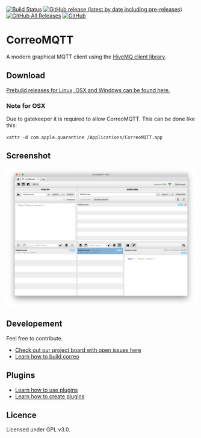 [![Build Status](https://travis-ci.org/exxeta/correomqtt.svg?branch=develop)](https://travis-ci.org/exxeta/correomqtt) 
[![GitHub release (latest by date including pre-releases)](https://img.shields.io/github/v/release/exxeta/correomqtt?include_prereleases)](https://github.com/exxeta/correomqtt/releases/latest) 
[![GitHub All Releases](https://img.shields.io/github/downloads/exxeta/correomqtt/total)](https://github.com/exxeta/correomqtt/releases/latest) 
[![GitHub](https://img.shields.io/github/license/exxeta/correomqtt)](https://github.com/exxeta/correomqtt/blob/develop/LICENSE) 

# CorreoMQTT
A modern graphical MQTT client using the [HiveMQ client library](https://github.com/hivemq/hivemq-mqtt-client).


## Download

[Prebuild releases for Linux, OSX and Windows can be found here.](https://github.com/EXXETA/correomqtt/releases/latest)

### Note for OSX
Due to gatekeeper it is required to allow CorreoMQTT. This can be done like this:

`xattr -d com.apple.quarantine /Applications/CorreoMQTT.app`

## Screenshot

![CorreoMQTT Connection View](screenshot.png)

## Developement

Feel free to contribute. 

* [Check out our project board with open issues here](https://github.com/orgs/EXXETA/projects/2)
* [Learn how to build correo](https://github.com/EXXETA/correomqtt/wiki/Build-Correo)
## Plugins

* [Learn how to use plugins](https://github.com/EXXETA/correomqtt/wiki/Using-Plugins)
* [Learn how to create plugins](https://github.com/EXXETA/correomqtt/wiki/Create-a-Plugin)

## Licence 

Licensed under GPL v3.0.
